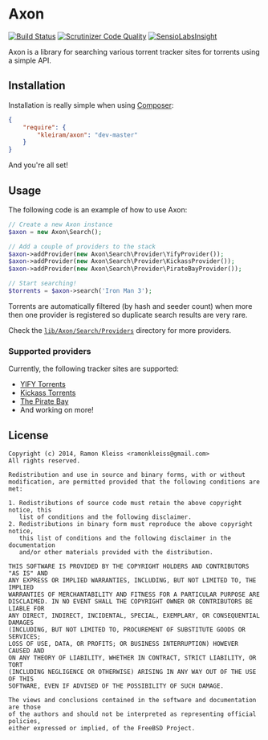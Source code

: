 # Axon

[![Build Status](https://travis-ci.org/kleiram/Axon.svg?branch=master)](https://travis-ci.org/kleiram/Axon)
[![Scrutinizer Code Quality](https://scrutinizer-ci.com/g/kleiram/Axon/badges/quality-score.png?s=8441141c26d504c5f74522e06ee266889d61e47f)](https://scrutinizer-ci.com/g/kleiram/Axon/)
[![SensioLabsInsight](https://insight.sensiolabs.com/projects/02520173-4779-49a9-b6b1-a31f51e04f55/mini.png)](https://insight.sensiolabs.com/projects/02520173-4779-49a9-b6b1-a31f51e04f55)

Axon is a library for searching various torrent tracker sites for torrents using
a simple API.

## Installation

Installation is really simple when using [Composer](http://getcomposer.org):

```json
{
    "require": {
        "kleiram/axon": "dev-master"
    }
}
```

And you're all set!

## Usage

The following code is an example of how to use Axon:

```php
// Create a new Axon instance
$axon = new Axon\Search();

// Add a couple of providers to the stack
$axon->addProvider(new Axon\Search\Provider\YifyProvider());
$axon->addProvider(new Axon\Search\Provider\KickassProvider());
$axon->addProvider(new Axon\Search\Provider\PirateBayProvider());

// Start searching!
$torrents = $axon->search('Iron Man 3');
```

Torrents are automatically filtered (by hash and seeder count) when more then
one provider is registered so duplicate search results are very rare.

Check the [`lib/Axon/Search/Providers`](https://github.com/kleiram/axon/tree/master/lib/Axon/Search/Providers)
directory for more providers.

### Supported providers

Currently, the following tracker sites are supported:

 - [YIFY Torrents](https://github.com/kleiram/axon/blob/master/lib/Axon/Search/Provider/YifyProvider.php)
 - [Kickass Torrents](https://github.com/kleiram/axon/blob/master/lib/Axon/Search/Provider/KickassProvider.php)
 - [The Pirate Bay](https://github.com/kleiram/axon/blob/master/lib/Axon/Search/Provider/PirateBayProvider.php)
 - And working on more!

## License

```
Copyright (c) 2014, Ramon Kleiss <ramonkleiss@gmail.com>
All rights reserved.

Redistribution and use in source and binary forms, with or without
modification, are permitted provided that the following conditions are met:

1. Redistributions of source code must retain the above copyright notice, this
   list of conditions and the following disclaimer.
2. Redistributions in binary form must reproduce the above copyright notice,
   this list of conditions and the following disclaimer in the documentation
   and/or other materials provided with the distribution.

THIS SOFTWARE IS PROVIDED BY THE COPYRIGHT HOLDERS AND CONTRIBUTORS "AS IS" AND
ANY EXPRESS OR IMPLIED WARRANTIES, INCLUDING, BUT NOT LIMITED TO, THE IMPLIED
WARRANTIES OF MERCHANTABILITY AND FITNESS FOR A PARTICULAR PURPOSE ARE
DISCLAIMED. IN NO EVENT SHALL THE COPYRIGHT OWNER OR CONTRIBUTORS BE LIABLE FOR
ANY DIRECT, INDIRECT, INCIDENTAL, SPECIAL, EXEMPLARY, OR CONSEQUENTIAL DAMAGES
(INCLUDING, BUT NOT LIMITED TO, PROCUREMENT OF SUBSTITUTE GOODS OR SERVICES;
LOSS OF USE, DATA, OR PROFITS; OR BUSINESS INTERRUPTION) HOWEVER CAUSED AND
ON ANY THEORY OF LIABILITY, WHETHER IN CONTRACT, STRICT LIABILITY, OR TORT
(INCLUDING NEGLIGENCE OR OTHERWISE) ARISING IN ANY WAY OUT OF THE USE OF THIS
SOFTWARE, EVEN IF ADVISED OF THE POSSIBILITY OF SUCH DAMAGE.

The views and conclusions contained in the software and documentation are those
of the authors and should not be interpreted as representing official policies,
either expressed or implied, of the FreeBSD Project.
```
